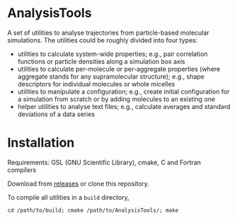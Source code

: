 # AnalysisTools

A set of utilities to analyse trajectories from particle-based molecular
simulations. The utilities could be roughly divided into four types:

* utilities to calculate system-wide properties; e.g., pair
  correlation functions or particle densities along a simulation box axis
* utilities to calculate per-molecule or per-aggregate properties
  (where aggregate stands for any supramolecular structure); e.g., shape
  descriptors for individual molecules or whole micelles
* utilities to manipulate a configuration; e.g., create initial
  configuration for a simulation from scratch or by adding molecules to
  an existing one
* helper utilities to analyse text files; e.g., calculate averages
  and standard deviations of a data series

Installation
============

Requirements: GSL (GNU Scientific Library), cmake, C and Fortran compilers

Download from [releases](https://github.com/KaGaSi/AnalysisTools/releases) or
clone this repository.

To compile all utilities in a `build` directory,

`cd /path/to/build; cmake /path/to/AnalysisTools/; make`
